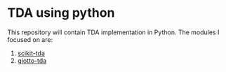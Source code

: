 # TDA using python
This repository will contain TDA implementation in Python. The modules I focused on are:
1. [scikit-tda](https://docs.scikit-tda.org/en/latest/)
2. [giotto-tda](https://giotto-ai.github.io/gtda-docs/0.5.1/library.html)
